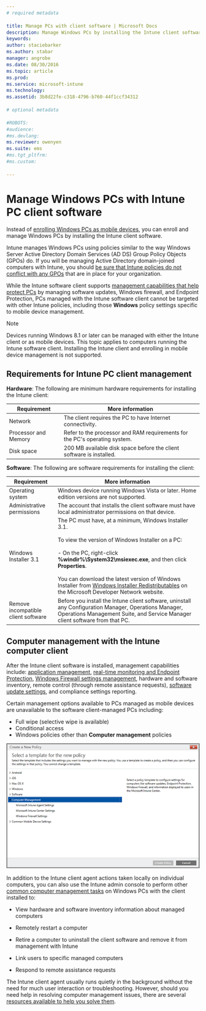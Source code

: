 ```yaml
---
# required metadata

title: Manage PCs with client software | Microsoft Docs
description: Manage Windows PCs by installing the Intune client software.
keywords:
author: staciebarker
ms.author: stabar
manager: angrobe
ms.date: 08/30/2016
ms.topic: article
ms.prod:
ms.service: microsoft-intune
ms.technology:
ms.assetid: 3b8d22fe-c318-4796-b760-44f1ccf34312

# optional metadata

#ROBOTS:
#audience:
#ms.devlang:
ms.reviewer: owenyen
ms.suite: ems
#ms.tgt_pltfrm:
#ms.custom:

---
```


# Manage Windows PCs with Intune PC client software
Instead of [enrolling Windows PCs as mobile devices](set-up-windows-device-management-with-microsoft-intune.md), you can enroll and manage Windows PCs by installing the Intune client software.

Intune manages Windows PCs using policies similar to the way Windows Server Active Directory Domain Services (AD DS) Group Policy Objects (GPOs) do. If you will be managing Active Directory domain-joined computers with Intune, you should [be sure that Intune policies do not conflict with any GPOs](resolve-gpo-and-microsoft-intune-policy-conflicts.md) that are in place for your organization.

While the Intune software client supports [management capabilities that help protect PCs](policies-to-protect-windows-pcs-in-microsoft-intune.md) by managing software updates, Windows firewall, and Endpoint Protection, PCs managed with the Intune software client cannot be targeted with other Intune policies, including those **Windows** policy settings specific to mobile device management.

> [!NOTE]
> Devices running Windows 8.1 or later can be managed with either the Intune client or as mobile devices. This topic applies to computers running the Intune software client. Installing the Intune client and enrolling in mobile device management is not supported.

## Requirements for Intune PC client management

**Hardware**:
The following are minimum hardware requirements for installing the Intune client:

|Requirement|More information|
|---------------|--------------------|
|Network|The client requires the PC to have Internet connectivity.|
|Processor and Memory|Refer to the processor and RAM requirements for the PC's operating system.|
|Disk space|200 MB available disk space before the client software is installed.|

**Software**:
The following are software requirements for installing the client:

|Requirement|More information|
|---------------|--------------------|
|Operating system | Windows device running Windows Vista or later. Home edition versions are not supported.|
|Administrative permissions|The account that installs the client software must have local administrator permissions on that device.|
|Windows Installer 3.1|The PC must have, at a minimum, Windows Installer 3.1.<br /><br />To view the version of Windows Installer on a PC:<br /><br />-   On the PC, right-click **%windir%\System32\msiexec.exe**, and then click **Properties**.<br /><br />You can download the latest version of Windows Installer from [Windows Installer Redistributables](http://go.microsoft.com/fwlink/?LinkID=234258) on the Microsoft Developer Network website.|
|Remove incompatible client software|Before you install the Intune client software, uninstall any Configuration Manager, Operations Manager, Operations Management Suite, and Service Manager client software from that PC.|

## Computer management with the Intune computer client
After the Intune client software is installed, management capabilities include: [application management](deploy-apps-in-microsoft-intune.md), [real-time monitoring and Endpoint Protection](help-secure-windows-pcs-with-endpoint-protection-for-microsoft-intune.md), [Windows Firewall settings management](help-protect-windows-pcs-using-windows-firewall-policies-in-microsoft-intune.md), hardware and software inventory, remote control (through remote assistance requests), [software update settings](keep-windows-pcs-up-to-date-with-software-updates-in-microsoft-intune.md), and compliance settings reporting.

Certain management options available to PCs managed as mobile devices are unavailable to the software client-managed PCs including:

-   Full wipe (selective wipe is available)
-   Conditional access
-   Windows policies other than **Computer management** policies

![Policies template for Windows PCs](../media/pc_policy_template.png)

In addition to the Intune client agent actions taken locally on individual computers, you can also use the Intune admin console to perform other [common computer management tasks](common-windows-pc-management-tasks-with-the-microsoft-intune-computer-client.md) on Windows PCs with the client installed to:

-   View hardware and software inventory information about managed computers

-   Remotely restart a computer

-   Retire a computer to uninstall the client software and remove it from management with Intune

-   Link users to specific managed computers

-   Respond to remote assistance requests

The Intune client agent usually runs quietly in the background without the need for much user interaction or troubleshooting. However, should you need help in resolving computer management issues, there are several [resources available to help you solve them](/intune/troubleshoot/troubleshoot-client-setup-in-microsoft-intune).
